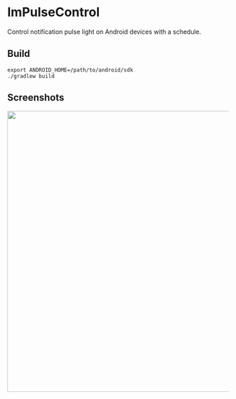 # ImPulseControl

Control notification pulse light on Android devices with a schedule.

## Build

```
export ANDROID_HOME=/path/to/android/sdk
./gradlew build
```
## Screenshots

<img src="https://raw2.github.com/clinstid/ImPulseControl/master/screenshots/Screenshot%20(09-48PM,%20Jan%2025,%202014).png" style="width: 640px;" />
